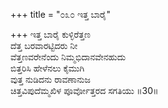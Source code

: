 +++
title = "೦೩೦ ಇತ್ತ ಬಾರೈ"

+++
ಇತ್ತ ಬಾರೈ ಕುಳ್ಳಿರೆತ್ತಣ   
ದೆತ್ತ ಬರವಾರಟ್ಟಿದರು ನೀ  
ವೆತ್ತಣವರೇನೆಂದು ನಿಮ್ಮಭಿದಾನವೇನಹುದು  
ಬಿತ್ತರಿಸಿ ಹೇಳೆನಲು ಕೈಮುಗಿ  
ವುತ್ತ ನುಡಿದನು ರಾವಣಾನುಜ   
ಚಿತ್ತವಿಪುದೆಮ್ಮಖಿಳ ಪೂರ್ವೋತ್ತರದ ಸಗತಿಯು    ॥30॥